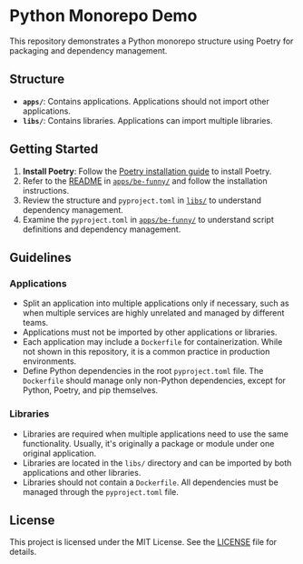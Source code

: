# Python Monorepo Demo

This repository demonstrates a Python monorepo structure using Poetry for packaging and dependency management.

## Structure

- **`apps/`**: Contains applications. Applications should not import other applications.
- **`libs/`**: Contains libraries. Applications can import multiple libraries.

## Getting Started

1. **Install Poetry**: Follow the [Poetry installation guide](https://python-poetry.org/docs/#installation) to install Poetry.
2. Refer to the [README](apps/be-funny/README.md) in [`apps/be-funny/`](apps/be-funny/) and follow the installation instructions.
3. Review the structure and `pyproject.toml` in [`libs/`](libs/) to understand dependency management.
4. Examine the `pyproject.toml` in [`apps/be-funny/`](apps/be-funny) to understand script definitions and dependency management.

## Guidelines
### Applications

- Split an application into multiple applications only if necessary, such as when multiple services are highly unrelated and managed by different teams.
- Applications must not be imported by other applications or libraries.
- Each application may include a `Dockerfile` for containerization. While not shown in this repository, it is a common practice in production environments.
- Define Python dependencies in the root `pyproject.toml` file. The `Dockerfile` should manage only non-Python dependencies, except for Python, Poetry, and pip themselves.

### Libraries

- Libraries are required when multiple applications need to use the same functionality. Usually, it's originally a package or module under one original application.
- Libraries are located in the `libs/` directory and can be imported by both applications and other libraries.
- Libraries should not contain a `Dockerfile`. All dependencies must be managed through the `pyproject.toml` file.

## License

This project is licensed under the MIT License. See the [LICENSE](LICENSE) file for details.
